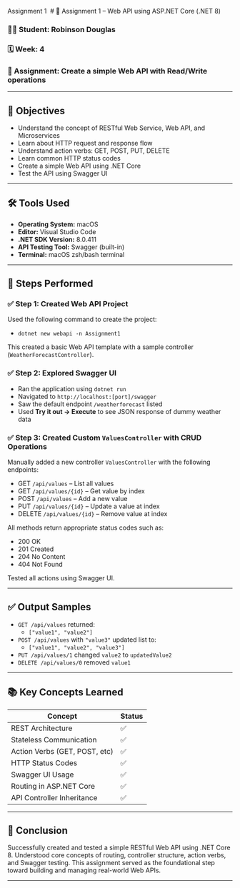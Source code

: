 Assignment 1  # 📘 Assignment 1 – Web API using ASP.NET Core (.NET 8)

### 👨‍🎓 Student: Robinson Douglas  
### 🗓️ Week: 4  
### 📝 Assignment: Create a simple Web API with Read/Write operations

---

## 📌 Objectives

- Understand the concept of RESTful Web Service, Web API, and Microservices
- Learn about HTTP request and response flow
- Understand action verbs: GET, POST, PUT, DELETE
- Learn common HTTP status codes
- Create a simple Web API using .NET Core
- Test the API using Swagger UI

---

## 🛠️ Tools Used

- **Operating System:** macOS  
- **Editor:** Visual Studio Code  
- **.NET SDK Version:** 8.0.411  
- **API Testing Tool:** Swagger (built-in)
- **Terminal:** macOS zsh/bash terminal

---

## 🔨 Steps Performed

### ✅ Step 1: Created Web API Project

Used the following command to create the project:
- `dotnet new webapi -n Assignment1`

This created a basic Web API template with a sample controller (`WeatherForecastController`).

### ✅ Step 2: Explored Swagger UI

- Ran the application using `dotnet run`
- Navigated to `http://localhost:[port]/swagger`
- Saw the default endpoint `/weatherforecast` listed
- Used **Try it out → Execute** to see JSON response of dummy weather data

### ✅ Step 3: Created Custom `ValuesController` with CRUD Operations

Manually added a new controller `ValuesController` with the following endpoints:

- GET `/api/values` – List all values
- GET `/api/values/{id}` – Get value by index
- POST `/api/values` – Add a new value
- PUT `/api/values/{id}` – Update a value at index
- DELETE `/api/values/{id}` – Remove value at index

All methods return appropriate status codes such as:
- 200 OK
- 201 Created
- 204 No Content
- 404 Not Found

Tested all actions using Swagger UI.

---

## ✅ Output Samples

- `GET /api/values` returned:
  - `["value1", "value2"]`
- `POST /api/values` with `"value3"` updated list to:
  - `["value1", "value2", "value3"]`
- `PUT /api/values/1` changed `value2` to `updatedValue2`
- `DELETE /api/values/0` removed `value1`

---

## 📚 Key Concepts Learned

| Concept                        | Status |
|-------------------------------|--------|
| REST Architecture             | ✅     |
| Stateless Communication       | ✅     |
| Action Verbs (GET, POST, etc) | ✅     |
| HTTP Status Codes             | ✅     |
| Swagger UI Usage              | ✅     |
| Routing in ASP.NET Core       | ✅     |
| API Controller Inheritance    | ✅     |

---

## 🏁 Conclusion

Successfully created and tested a simple RESTful Web API using .NET Core 8. Understood core concepts of routing, controller structure, action verbs, and Swagger testing. This assignment served as the foundational step toward building and managing real-world Web APIs.

---

